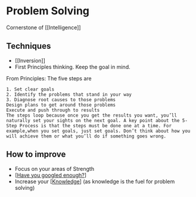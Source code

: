 # Problem Solving

Cornerstone of [[Intelligence]]



## Techniques
- [[Inversion]]
- First Principles thinking. Keep the goal in mind.
  
From Principles:
    The five steps are

    1. Set clear goals 
    2. Identify the problems that stand in your way 
    3. Diagnose root causes to those problems 
    Design plans to get around those problems 
    Execute and push through to results
    The steps loop because once you get the results you want, you’ll naturally set your sights on the next goal. A key point about the 5-Step Process is that the steps must be done one at a time. For example,when you set goals, just set goals. Don’t think about how you will achieve them or what you’ll do if something goes wrong.




## How to improve
- Focus on your areas of Strength
- [[Have you googled enough?]]
- Increase your [[Knowledge]] (as knowledge is the fuel for problem solving)

[//begin]: # "Autogenerated link references for markdown compatibility"
[Have you googled enough?]: have-you-googled-enough "Have You Googled Enough"
[Knowledge]: knowledge "Knowledge"
[//end]: # "Autogenerated link references"